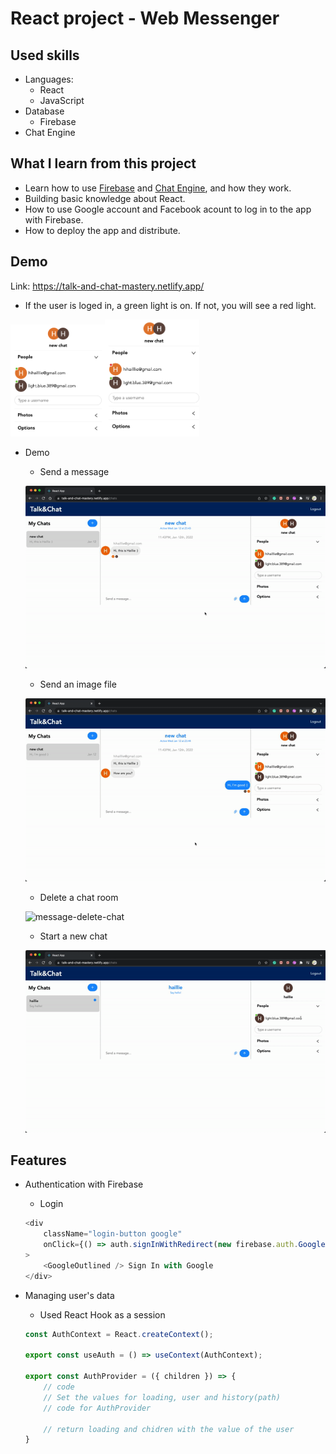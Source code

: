 <!-- # Unichat Application

![Chat Application](https://i.ibb.co/GJwyy9m/Bv9-Js3-QLOLY-HD.jpg)

## Introduction

This is a code repository for the corresponding video tutorial. In this video, we create a full Realtime Chat Application with Social Auth and dedicated chat APIs/sockets.

You will learn how to build a react chat app using [https://chatengine.io](https://chatengine.io)

Firebase and Chat Engine are greats tools to setup apps fast and easily - great to learn with!

### Bonus - E-mail notifications

If you want to upgrade this chat application even further than what is shown in the video, you can add e-mail notifications. More info on https://chatengine.io/docs/email_notifications. -->

# React project - Web Messenger


## Used skills
- Languages:
    - React
    - JavaScript 
- Database 
    - Firebase
- Chat Engine


## What I learn from this project
- Learn how to use [Firebase](https://firebase.google.com/) and [Chat Engine](https://chatengine.io/), and how they work.
- Building basic knowledge about React.
- How to use Google account and Facebook acount to log in to the app with Firebase.
- How to deploy the app and distribute.


## Demo

Link: https://talk-and-chat-mastery.netlify.app/

- If the user is loged in, a green light is on. If not, you will see a red light.


<img src="/assets/message-on.png" width="30%" height="30%"/><img src="/assets/message-off.png" width="30%" height="30%"/>

- Demo

    - Send a message

    ![message-sayhi](/assets/message-sayhi.gif)
    
    - Send an image file
    
    ![message-send-img](/assets/message-send-img.gif)
    
    - Delete a chat room

    ![message-delete-chat](/assets/message-delete-chat.gif)
    
    - Start a new chat

    ![message-new-chat](/assets/message-new-chat.gif)


## Features

- Authentication with Firebase
    - Login
    ```javascript
    <div
        className="login-button google"
        onClick={() => auth.signInWithRedirect(new firebase.auth.GoogleAuthProvider())}
    >
        <GoogleOutlined /> Sign In with Google
    </div>
    ```

- Managing user's data
    - Used React Hook as a session
    ```javascript
    const AuthContext = React.createContext();

    export const useAuth = () => useContext(AuthContext);
    
    export const AuthProvider = ({ children }) => { 
        // code
        // Set the values for loading, user and history(path)
        // code for AuthProvider
        
        // return loading and chidren with the value of the user
    }
    ```
